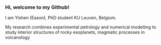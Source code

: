 ### Hi, welcome to my Github!

I am Yishen (Eason), PhD student KU Leuven, Belgium. 

My research combines experimental petrology and numerical modelling to study interior structures of rocky exoplanets, magmatic processes in volcanology


<!--
**eazzzon/eazzzon** is a ✨ _special_ ✨ repository because its `README.md` (this file) appears on your GitHub profile.

Here are some ideas to get you started:

- 🔭 I’m currently working on ...
- 🌱 I’m currently learning ...
- 👯 I’m looking to collaborate on ...
- 🤔 I’m looking for help with ...
- 💬 Ask me about ...
- 📫 How to reach me: ...
- 😄 Pronouns: ...
- ⚡ Fun fact: ...
-->
